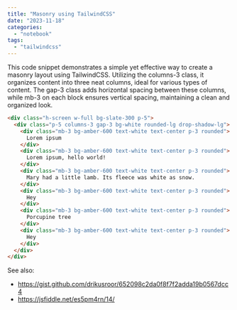 ```yaml
---
title: "Masonry using TailwindCSS"
date: "2023-11-18"
categories: 
  - "notebook"
tags: 
  - "tailwindcss"
---
```


This code snippet demonstrates a simple yet effective way to create a masonry layout using TailwindCSS. Utilizing the columns-3 class, it organizes content into three neat columns, ideal for various types of content. The gap-3 class adds horizontal spacing between these columns, while mb-3 on each block ensures vertical spacing, maintaining a clean and organized look.

```html
<div class="h-screen w-full bg-slate-300 p-5">
  <div class="p-5 columns-3 gap-3 bg-white rounded-lg drop-shadow-lg">
    <div class="mb-3 bg-amber-600 text-white text-center p-3 rounded">
      Lorem ipsum
    </div>
    <div class="mb-3 bg-amber-600 text-white text-center p-3 rounded">
      Lorem ipsum, hello world!
    </div>
    <div class="mb-3 bg-amber-600 text-white text-center p-3 rounded">
      Mary had a little lamb. Its fleece was white as snow.
    </div>
    <div class="mb-3 bg-amber-600 text-white text-center p-3 rounded">
      Hey
    </div>
    <div class="mb-3 bg-amber-600 text-white text-center p-3 rounded">
      Porcupine tree
    </div>
    <div class="mb-3 bg-amber-600 text-white text-center p-3 rounded">
      Hey
    </div>
  </div>
</div>
```

See also:
- https://gist.github.com/drikusroor/652098c2da0f8f7f2adda19b0567dcc4
- https://jsfiddle.net/es5pm4rn/14/